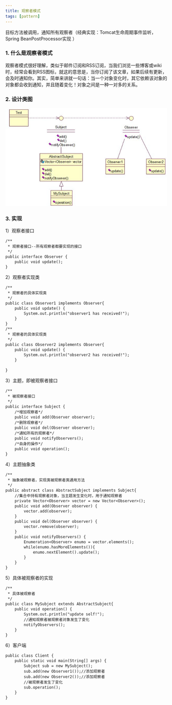 ```yaml
---
title: 观察者模式
tags: [pattern]
---
```


目标方法被调用，通知所有观察者（经典实现：Tomcat生命周期事件监听，Spring BeanPostProcessor实现 ）

### 1. 什么是观察者模式
观察者模式很好理解，类似于邮件订阅和RSS订阅，当我们浏览一些博客或wiki时，经常会看到RSS图标，就这的意思是，当你订阅了该文章，如果后续有更新，会及时通知你。其实，简单来讲就一句话：当一个对象变化时，其它依赖该对象的对象都会收到通知，并且随着变化！对象之间是一种一对多的关系。

### 2. 设计类图

![](/images/java_pattern/observer/observer.jpg)

### 3. 实现

1）观察者接口

```
/**
 * 观察者接口--所有观察者都要实现的接口
 */
public interface Observer {
    public void update(); 
}
```

2）观察者实现类

```
/**
 * 观察者的具体实现类
 */
public class Observer1 implements Observer{
    public void update() {
        System.out.println("observer1 has received!");  
    }
}
/**
 * 观察者的具体实现类
 */
public class Observer2 implements Observer{
    public void update() {
        System.out.println("observer2 has received!");
    }

}
```

3）主题，即被观察者接口

```
/**
 * 被观察者接口
 */
public interface Subject {
    /*增加观察者*/  
    public void add(Observer observer);  
    /*删除观察者*/  
    public void del(Observer observer);  
    /*通知所有的观察者*/  
    public void notifyObservers();  
    /*自身的操作*/  
    public void operation();
}
```

4）主题抽象类

```
/**
 * 抽象被观察者，实现类被观察者类通用方法
 */
public abstract class AbstractSubject implements Subject{
    //集合中持有观察者对象，当主题发生变化时，用于通知观察者
    private Vector<Observer> vector = new Vector<Observer>();  
    public void add(Observer observer) {  
        vector.add(observer);  
    }  
    public void del(Observer observer) {  
        vector.remove(observer);  
    }  
    public void notifyObservers() {  
        Enumeration<Observer> enumo = vector.elements();  
        while(enumo.hasMoreElements()){  
            enumo.nextElement().update();  
        }  
    }
}
```

5）具体被观察者的实现

```
/**
 * 具体被观察者
 */
public class MySubject extends AbstractSubject{
    public void operation() {
        System.out.println("update self!");  
        //通知观察者被观察者对象发生了变化
        notifyObservers();
    }
}
```

6）客户端

```
public class Client {
    public static void main(String[] args) {
        Subject sub = new MySubject();  
        sub.add(new Observer1());//添加观察者
        sub.add(new Observer2());//添加观察者
        //被观察者发生了变化
        sub.operation(); 
    }
}
```
